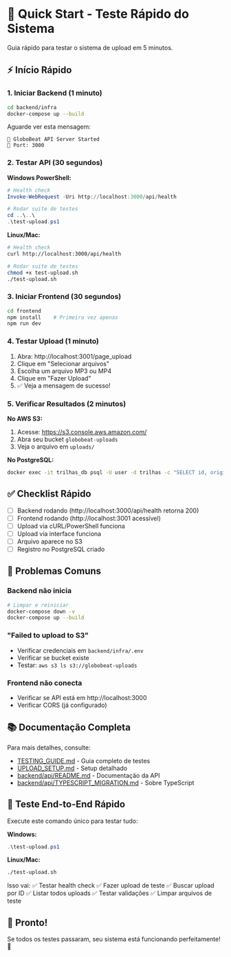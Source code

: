 # 🚀 Quick Start - Teste Rápido do Sistema

Guia rápido para testar o sistema de upload em 5 minutos.

## ⚡ Início Rápido

### 1. Iniciar Backend (1 minuto)

```bash
cd backend/infra
docker-compose up --build
```

Aguarde ver esta mensagem:
```
🚀 GloboBeat API Server Started
📡 Port: 3000
```

### 2. Testar API (30 segundos)

**Windows PowerShell:**
```powershell
# Health check
Invoke-WebRequest -Uri http://localhost:3000/api/health

# Rodar suite de testes
cd ..\..\
.\test-upload.ps1
```

**Linux/Mac:**
```bash
# Health check
curl http://localhost:3000/api/health

# Rodar suite de testes
chmod +x test-upload.sh
./test-upload.sh
```

### 3. Iniciar Frontend (30 segundos)

```bash
cd frontend
npm install    # Primeira vez apenas
npm run dev
```

### 4. Testar Upload (1 minuto)

1. Abra: http://localhost:3001/page_upload
2. Clique em "Selecionar arquivos"
3. Escolha um arquivo MP3 ou MP4
4. Clique em "Fazer Upload"
5. ✅ Veja a mensagem de sucesso!

### 5. Verificar Resultados (2 minutos)

**No AWS S3:**
1. Acesse: https://s3.console.aws.amazon.com/
2. Abra seu bucket `globobeat-uploads`
3. Veja o arquivo em `uploads/`

**No PostgreSQL:**
```bash
docker exec -it trilhas_db psql -U user -d trilhas -c "SELECT id, original_filename, file_size, status, created_at FROM uploads ORDER BY created_at DESC LIMIT 5;"
```

## ✅ Checklist Rápido

- [ ] Backend rodando (http://localhost:3000/api/health retorna 200)
- [ ] Frontend rodando (http://localhost:3001 acessível)
- [ ] Upload via cURL/PowerShell funciona
- [ ] Upload via interface funciona
- [ ] Arquivo aparece no S3
- [ ] Registro no PostgreSQL criado

## 🐛 Problemas Comuns

### Backend não inicia
```bash
# Limpar e reiniciar
docker-compose down -v
docker-compose up --build
```

### "Failed to upload to S3"
- Verificar credenciais em `backend/infra/.env`
- Verificar se bucket existe
- Testar: `aws s3 ls s3://globobeat-uploads`

### Frontend não conecta
- Verificar se API está em http://localhost:3000
- Verificar CORS (já configurado)

## 📚 Documentação Completa

Para mais detalhes, consulte:
- [TESTING_GUIDE.md](./TESTING_GUIDE.md) - Guia completo de testes
- [UPLOAD_SETUP.md](./UPLOAD_SETUP.md) - Setup detalhado
- [backend/api/README.md](./backend/api/README.md) - Documentação da API
- [backend/api/TYPESCRIPT_MIGRATION.md](./backend/api/TYPESCRIPT_MIGRATION.md) - Sobre TypeScript

## 🎯 Teste End-to-End Rápido

Execute este comando único para testar tudo:

**Windows:**
```powershell
.\test-upload.ps1
```

**Linux/Mac:**
```bash
./test-upload.sh
```

Isso vai:
✅ Testar health check
✅ Fazer upload de teste
✅ Buscar upload por ID
✅ Listar todos uploads
✅ Testar validações
✅ Limpar arquivos de teste

## 🎉 Pronto!

Se todos os testes passaram, seu sistema está funcionando perfeitamente! 🚀
